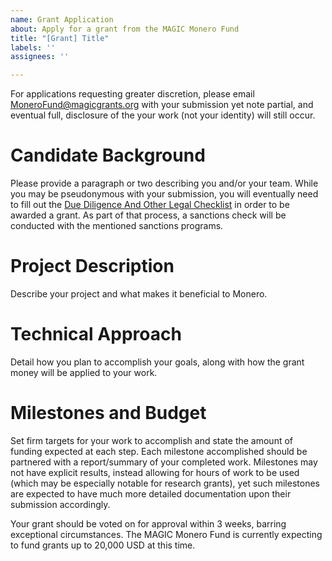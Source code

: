 ```yaml
---
name: Grant Application
about: Apply for a grant from the MAGIC Monero Fund
title: "[Grant] Title"
labels: ''
assignees: ''

---
```


For applications requesting greater discretion, please email MoneroFund@magicgrants.org with your submission yet note partial, and eventual full, disclosure of the your work (not your identity) will still occur.

# Candidate Background

Please provide a paragraph or two describing you and/or your team. While you may be pseudonymous with your submission, you will eventually need to fill out the [Due Diligence And Other Legal Checklist](https://magicgrants.org/funds/MAGIC%20Fund%20Grant%20Disbursement%20Process%20and%20Requirements.pdf) in order to be awarded a grant. As part of that process, a sanctions check will be conducted with the mentioned sanctions programs.

# Project Description

Describe your project and what makes it beneficial to Monero.

# Technical Approach

Detail how you plan to accomplish your goals, along with how the grant money will be applied to your work.

# Milestones and Budget

Set firm targets for your work to accomplish and state the amount of funding expected at each step. Each milestone accomplished should be partnered with a report/summary of your completed work. Milestones may not have explicit results, instead allowing for hours of work to be used (which may be especially notable for research grants), yet such milestones are expected to have much more detailed documentation upon their submission accordingly.

Your grant should be voted on for approval within 3 weeks, barring exceptional circumstances. The MAGIC Monero Fund is currently expecting to fund grants up to 20,000 USD at this time.
